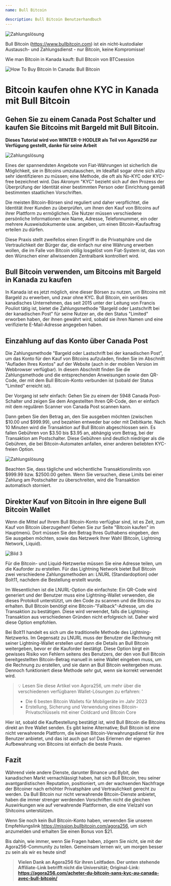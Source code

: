 ```yaml
---
name: Bull Bitcoin

description: Bull Bitcoin Benutzerhandbuch
---
```


![Zahlungslösung](assets/cover.jpeg)

Bull Bitcoin (https://www.bullbitcoin.com) ist ein nicht-kustodialer Austausch- und Zahlungsdienst - nur Bitcoin, keine Kompromisse!

Wie man Bitcoin in Kanada kauft: Bull Bitcoin von BTCsession

![How To Buy Bitcoin In Canada: Bull Bitcoin](https://youtu.be/aKs8bKwLjJQ)

# Bitcoin kaufen ohne KYC in Kanada mit Bull Bitcoin

## Gehen Sie zu einem Canada Post Schalter und kaufen Sie Bitcoins mit Bargeld mit Bull Bitcoin.

**Dieses Tutorial wird von WINTER ☩ HODLER als Teil von Agora256 zur Verfügung gestellt, danke für seine Arbeit**

![Zahlungslösung](assets/1.webp)

Eines der spannendsten Angebote von Fiat-Währungen ist sicherlich die Möglichkeit, sie in Bitcoins umzutauschen, im Idealfall sogar ohne sich allzu sehr identifizieren zu müssen; eine Methode, die oft als No-KYC oder KYC-free bezeichnet wird. Das Akronym "KYC" bezieht sich auf den Prozess der Überprüfung der Identität einer bestimmten Person oder Einrichtung gemäß bestimmten staatlichen Vorschriften.

Die meisten Bitcoin-Börsen sind reguliert und daher verpflichtet, die Identität ihrer Kunden zu überprüfen, um ihnen den Kauf von Bitcoins auf ihrer Plattform zu ermöglichen. Die Nutzer müssen verschiedene persönliche Informationen wie Name, Adresse, Telefonnummer, ein oder mehrere Ausweisdokumente usw. angeben, um einen Bitcoin-Kaufauftrag erteilen zu dürfen.

Diese Praxis stellt zweifellos einen Eingriff in die Privatsphäre und die Vertraulichkeit der Bürger dar, die einfach nur eine Währung erwerben wollen, die im Falle von Bitcoin völlig losgelöst vom Fiat-System ist, das von den Wünschen einer allwissenden Zentralbank kontrolliert wird.

## Bull Bitcoin verwenden, um Bitcoins mit Bargeld in Kanada zu kaufen

In Kanada ist es jetzt möglich, eine dieser Börsen zu nutzen, um Bitcoins mit Bargeld zu erwerben, und zwar ohne KYC. Bull Bitcoin, ein seriöses kanadisches Unternehmen, das seit 2015 unter der Leitung von Francis Pouliot tätig ist, bietet die Zahlungsmethode "Bargeld oder Lastschrift bei der kanadischen Post" für seine Nutzer an, die den Status "Limited" erworben haben, der ihnen gewährt wird, sobald sie ihren Namen und eine verifizierte E-Mail-Adresse angegeben haben.

## Einzahlung auf das Konto über Canada Post

Die Zahlungsmethode "Bargeld oder Lastschrift bei der kanadischen Post", um das Konto für den Kauf von Bitcoins aufzuladen, finden Sie im Abschnitt "Aufladen Ihres Kontos" auf der Website (auch in der mobilen Version im Webbrowser verfügbar). In diesem Abschnitt finden Sie die Zahlungsmethode und die entsprechenden Anweisungen sowie den QR-Code, der mit dem Bull Bitcoin-Konto verbunden ist (sobald der Status "Limited" erreicht ist).

Der Vorgang ist sehr einfach: Gehen Sie zu einem der 5948 Canada Post-Schalter und zeigen Sie dem Angestellten Ihren QR-Code, den er einfach mit dem regulären Scanner von Canada Post scannen kann.

Dann geben Sie den Betrag an, den Sie ausgeben möchten (zwischen $10.00 und $999.99), und bezahlen entweder bar oder mit Debitkarte. Nach 10 Minuten wird die Transaktion auf Bull Bitcoin abgeschlossen sein. Es fallen Gebühren von $3.50 bis $3.95 an, abhängig vom Betrag, bei der Transaktion am Postschalter. Diese Gebühren sind deutlich niedriger als die Gebühren, die bei Bitcoin-Automaten anfallen, einer anderen beliebten KYC-freien Option.

![Zahlungslösung](assets/2.webp)

Beachten Sie, dass tägliche und wöchentliche Transaktionslimits von $999.99 bzw. $2500.00 gelten. Wenn Sie versuchen, diese Limits bei einer Zahlung am Postschalter zu überschreiten, wird die Transaktion automatisch storniert.

## Direkter Kauf von Bitcoin in Ihre eigene Bull Bitcoin Wallet

Wenn die Mittel auf Ihrem Bull Bitcoin-Konto verfügbar sind, ist es Zeit, zum Kauf von Bitcoin überzugehen! Gehen Sie zur Seite "Bitcoin kaufen" im Hauptmenü. Dort müssen Sie den Betrag Ihres Guthabens eingeben, den Sie ausgeben möchten, sowie das Netzwerk Ihrer Wahl (Bitcoin, Lightning Network, Liquid).

![Bild 3](assets/3.webp)

Für die Bitcoin- und Liquid-Netzwerke müssen Sie eine Adresse teilen, um die Kauforder zu erstellen. Für das Lightning Network bietet Bull Bitcoin zwei verschiedene Zahlungsmethoden an: LNURL (Standardoption) oder Bolt11, nachdem die Bestellung erstellt wurde.

Im Wesentlichen ist die LNURL-Option die einfachste: Ein QR-Code wird generiert und der Benutzer muss eine Lightning-Wallet verwenden, die dieses Protokoll unterstützt, um den Code zu scannen und die Bitcoins zu erhalten. Bull Bitcoin benötigt eine Bitcoin-"Fallback"-Adresse, um die Transaktion zu bestätigen. Diese wird verwendet, falls die Lightning-Transaktion aus verschiedenen Gründen nicht erfolgreich ist. Daher wird diese Option empfohlen.

Bei Bolt11 handelt es sich um die traditionelle Methode des Lightning-Netzwerks. Im Gegensatz zu LNURL muss der Benutzer die Rechnung mit seiner Lightning-Wallet erstellen und dann die Details an Bull Bitcoin weitergeben, bevor er die Kauforder bestätigt. Diese Option birgt ein gewisses Risiko von Fehlern seitens des Benutzers, der den von Bull Bitcoin bereitgestellten Bitcoin-Betrag manuell in seine Wallet eingeben muss, um die Rechnung zu erstellen, und sie dann an Bull Bitcoin weitergeben muss. Dennoch funktioniert diese Methode sehr gut, wenn sie korrekt verwendet wird.

> 💡 Lesen Sie diese Artikel von Agora256, um mehr über die verschiedenen verfügbaren Wallet-Lösungen zu erfahren:
> '
>
> - Die 6 besten Bitcoin Wallets für Mobilgeräte im Jahr 2023
> - Erstellung, Sicherung und Verwendung eines Bitcoin-Privatschlüssels mit einer Coldcard und Bitcoin Core

Hier ist, sobald die Kaufbestellung bestätigt ist, wird Bull Bitcoin die Bitcoins direkt an Ihre Wallet senden. Es gibt keine Alternative; Bull Bitcoin ist eine nicht verwahrende Plattform, die keinen Bitcoin-Verwahrungsdienst für ihre Benutzer anbietet, und das ist auch gut so! Das Erlernen der eigenen Aufbewahrung von Bitcoins ist einfach die beste Praxis.

## Fazit

Während viele andere Dienste, darunter Binance und Bybit, den kanadischen Markt vernachlässigt haben, hat sich Bull Bitcoin, treu seiner avantgardistischen Reputation, positioniert, um der wachsenden Nachfrage der Bitcoiner nach erhöhter Privatsphäre und Vertraulichkeit gerecht zu werden. Da Bull Bitcoin nur nicht verwahrende Bitcoin-Dienste anbietet, haben die immer strenger werdenden Vorschriften nicht die gleichen Auswirkungen wie auf verwahrende Plattformen, die eine Vielzahl von Shitcoins unterstützen.

Wenn Sie noch kein Bull Bitcoin-Konto haben, verwenden Sie unseren Empfehlungslink https://mission.bullbitcoin.com/agora256, um sich anzumelden und erhalten Sie einen Bonus von $21.

Bis dahin, wie immer, wenn Sie Fragen haben, zögern Sie nicht, sie mit der Agora256-Community zu teilen. Gemeinsam lernen wir, um morgen besser zu sein als wir es heute sind!

> **Vielen Dank an Agora256 für ihren Leitfaden. Der unten stehende Affiliate-Link betrifft nicht die Universität; Original-Link: https://agora256.com/acheter-du-bitcoin-sans-kyc-au-canada-avec-bull-bitcoin/**
